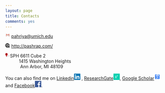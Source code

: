 ```yaml
---
layout: page
title: Contacts
comments: yes
---
```




[<img align="left" src="/media/image/gmail.jpg" height="3%" width="3%">](pahriya@umich.edu)  <pahriya@umich.edu><br/>

[<img align="left" src="/media/image/website.png" height="3%" width="3%">](http://pashrap.com/)  <http://pashrap.com/><br/>

<img align="left" src="/media/image/address.png" height="3%" width="3%"> SPH 6611 Cube 2
 <br/>            1415 Washington Heights
 <br/>              Ann Arbor, MI 48109
 
 You can also find me on [Linkedin<img src="/media/image/linkedin.png" width="20" height="20">](https://www.linkedin.com/in/pahriya-ashrap-paheliya-aixilafu-084900108/)
, [ResearchGate<img src="/media/image/researchgate.png" width="20" height="20">](https://www.researchgate.net/profile/Paheliya_Aixilafu), [Google Scholar<img src="/media/image/googlescholar.png" width="20" height="20">](https://scholar.google.com/citations?user=O83SoRkAAAAJ&hl=en) and [Facebook<img src="/media/image/facebook.png" width="20" height="20">](https://www.facebook.com/paheliya.aixilafu).


